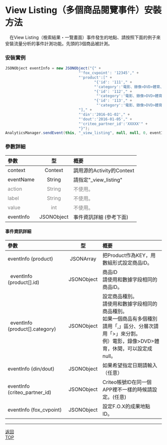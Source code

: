 #	View Listing（多個商品閱覽事件）安裝方法

　在View Listing（檢索結果・一覽畫面）事件發生的地點、請按照下面的例子來安裝流量分析的事件計測功能。先頭的3個商品被計測。

### 安裝實例

```java
JSONObject eventInfo = new JSONObject("{" +
                                 "'fox_cvpoint': '12345'," +
                                 "'product':[" +
                                        "{'id': '111'," +
                                        "'category':'電影、錄像>DVD>體育、休閑'}," +
                                        "{'id': '112'," +
                                         "'category':'電影、錄像>DVD>體育、休閑'}," +
                                        "{'id': '113'," +
                                         "'category':'電影、錄像>DVD>體育、休閑'}" +
                                 "]," +
                                 "'din':'2016-01-02'," +
                                 "'dout':'2016-01-05'," +
                                 "'criteo_partner_id':'XXXXX'" +
                                 "}");
AnalyticsManager.sendEvent(this, "_view_listing", null, null, 0, eventInfo);
```

### 參數詳細

| 參數 | 型 | 概要 |
|:----------|:-----------:|:------------|
|context|Context|調用源的Activity的Context|
|eventName|String|請指定"\_view\_listing"|
|<span style="color:grey">action|<span style="color:grey">String|<span style="color:grey">不使用。|
|<span style="color:grey">label|<span style="color:grey">String|<span style="color:grey">不使用。|
|<span style="color:grey">value|<span style="color:grey">int|<span style="color:grey">不使用。|
|eventInfo|JSONObject|事件資訊詳細 (參考下面)|

#### 事件資訊詳細

| 參數 | 型 | 概要 |
|:----------|:-----------:|:------------|
|eventInfo (product)|JSONArray|把Product作為KEY，用數組形式設定商品ID。|
|&nbsp;&nbsp;eventInfo (product[].id)|JSONObject|商品ID<br>請使用和數據字段相同的商品ID。|
|&nbsp;&nbsp;eventInfo (product[].category)|JSONObject|設定商品種別。<br>請使用和數據字段相同的商品種別。<br>如果一個商品有多個種別請用「,」區分、分層次請用「>」來分割。<br>例）電影，錄像>DVD>體育，休閑，可以設定成null。|
|eventInfo (din/dout)|JSONObject|如果希望指定日期請輸入（任意）|
|eventInfo (criteo_partner_id)|JSONObject|Criteo帳號ID在同一個APP裡不一樣的時候請設定。(任意)|
|eventInfo (fox_cvpoint)|JSONObject|設定F.O.X的成果地點ID。|


---
[返回](3.x/lang/zh-tw/doc/fox_engagement/README.md)<br>
[TOP](/lang/zh-tw/README.md)
